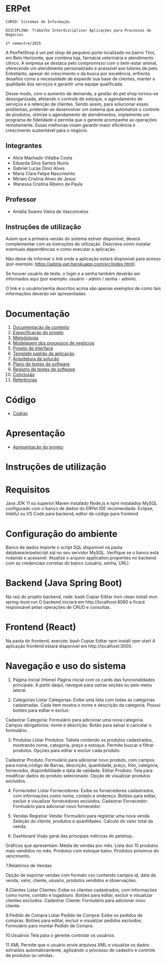 # ERPet

`CURSO: Sistemas de Informação`

`DISCIPLINA: Trabalho Interdisciplinar Aplicações para Processos de Negócios`

`1º semestre/2025`

A PexPetShop é um pet shop de pequeno porte localizado no bairro Tirol, em Belo Horizonte, que combina loja, farmácia veterinária e atendimento clínico. A empresa se destaca pelo compromisso com o bem-estar animal, oferecendo um atendimento personalizado e acessível aos tutores de pets. Entretanto, apesar do crescimento e da busca por excelência, enfrenta desafios como a necessidade de expandir sua base de clientes, manter a qualidade dos serviços e garantir uma equipe qualificada.

Desse modo, com o aumento da demanda, a gestão do pet shop tornou-se desorganizada, afetando o controle de estoque, o agendamento de serviços e a retenção de clientes. Sendo assim, para solucionar esses problemas, pretende-se desenvolver um sistema que automatize o controle de produtos, otimize o agendamento de atendimentos, implemente um programa de fidelidade e permita que o gerente acompanhe as operações remotamente. Essas melhorias visam garantir maior eficiência e crescimento sustentável para o negócio.

## Integrantes

* Alice Machado Villalba Costa
* Eduarda Silva Santos Nunis
* Gabriel Lucas Diniz Alves
* Maria Clara Felipe Nascimento
* Miriam Cristina Alves de Jesus
* Wanessa Cristina Ribeiro de Paula

## Professor

* Amália Soares Vieira de Vasconcelos

## Instruções de utilização

Assim que a primeira versão do sistema estiver disponível, deverá complementar com as instruções de utilização. Descreva como instalar eventuais dependências e como executar a aplicação.

Não deixe de informar o link onde a aplicação estará disponível para acesso (por exemplo: https://adota-pet.herokuapp.com/src/index.html).

Se houver usuário de teste, o login e a senha também deverão ser informados aqui (por exemplo: usuário - admin / senha - admin).

O link e o usuário/senha descritos acima são apenas exemplos de como tais informações deverão ser apresentadas.

# Documentação

<ol>
<li><a href="docs/01-Contexto.md"> Documentação de contexto</a></li>
<li><a href="docs/02-Especificacao.md"> Especificação do projeto</a></li>
<li><a href="docs/03-Metodologia.md"> Metodologia</a></li>
<li><a href="docs/04-Modelagem-processos-negocio.md"> Modelagem dos processos de negócios</a></li>
<li><a href="docs/05-Projeto-interface.md"> Projeto de interface</a></li>
<li><a href="docs/06-Template-padrao.md"> Template padrão da aplicação</a></li>
<li><a href="docs/07-Arquitetura-solucao.md"> Arquitetura da solução</a></li>
<li><a href="docs/08-Plano-testes-software.md"> Plano de testes de software</a></li>
<li><a href="docs/09-Registro-testes-software.md"> Registro de testes de software</a></li>
<li><a href="docs/10-Conclusao.md"> Conclusão</a></li>
<li><a href="docs/11-Referencias.md"> Referências</a></li>
</ol>

# Código

* <a href="src/README.md">Código</a>

# Apresentação

* <a href="presentation/README.md">Apresentação do projeto</a>


# Instruções de utilização

# Requisitos
Java JDK 11 ou superior
Maven instalado
Node.js e npm instalados
MySQL configurado com o banco de dados do ERPet
IDE recomendada: Eclipse, IntelliJ ou VS Code para backend; editor de código para frontend

# Configuração do ambiente
Banco de dados
Importe o script SQL disponível na pasta database/erpetscript.sql no seu servidor MySQL.
Verifique se o banco está rodando e acessível.
Atualize o arquivo application.properties no backend com as credenciais corretas do banco (usuário, senha, URL).

# Backend (Java Spring Boot)

Na raiz do projeto backend, rode:
bash
Copiar
Editar
mvn clean install
mvn spring-boot:run
O backend iniciará em http://localhost:8080 e ficará responsável pelas operações de CRUD e consultas.

# Frontend (React)

Na pasta do frontend, execute:
bash
Copiar
Editar
npm install
npm start
A aplicação frontend estará disponível em http://localhost:3000.

# Navegação e uso do sistema

1. Página Inicial (Home)
Página inicial com os cards das funcionalidades principais.
A partir daqui, navegue para outras seções ou pelo menu lateral.

2. Categorias
Listar Categorias: Exibe uma lista com todas as categorias cadastradas.
Cada item mostra o nome e descrição da categoria.
Possui botões para editar e excluir.

Cadastrar Categoria: Formulário para adicionar uma nova categoria.
Campos obrigatórios: nome e descrição.
Botão para salvar e cancelar o formulário.


3. Produtos
Listar Produtos: Tabela contendo os produtos cadastrados, mostrando nome, categoria, preço e estoque.
Permite buscar e filtrar produtos.
Opções para editar e excluir cada produto.

Cadastrar Produto: Formulário para adicionar novo produto, com campos para nome,código de Barras, descrição, quantidade, preço, foto, categoria, fornecedor, disponibilidade  e data de validade.
Editar Produto: Tela para modificar dados do produto selecionado.
Opção de visualizar produtos excluídos.

4. Fornecedor
Listar Fornecedores: Exibe os fornecedores cadastrados, com informações como nome, contato e endereço.
Botões para editar, excluir e visualizar fornecedores excluidos.
Cadastrar Fornecedor: Formulário para adicionar novo fornecedor.

5. Vendas
Registrar Venda: Formulário para registrar uma nova venda.
Seleção do cliente, produtos e quantidades.
Calculo do valor total da venda.

6. Dashboard
Visão geral das principais métricas do petshop.

Gráficos que apresentam:
Média de vendas por mês.
Lista dos 10 produtos mais vendidos no mês.
Produtos com estoque baixo.
Produtos próximos do vencimento.

7.Relatórios de Vendas

Opção de exportar vendas com formato csv contendo campos id, data da venda, valor, cliente, usuario, produtos vendidos e observações.

8.Clientes
Listar Clientes: Exibe os clientes cadastrados, com informações como nome, contato e logadouro.
Botões para editar, excluir e visualizar clientes excluidos.
Cadastrar Cliente: Formulário para adicionar novo cliente.

9.Pedido de Compra
Listar Pedido de Compra: Exibe os pedidos de compras.
Botões para editar, excluir e visualizar pedidos excluidos.
Formulário para montar Pedido de Compra.

10.Usuários
Tela para o gerente controlar os usuários.

11.XML
Permite que o usuário envie arquivos XML e visualize os dados extraídos automaticamente, agilizando o processo de cadastro e controle de produtos ou vendas.
